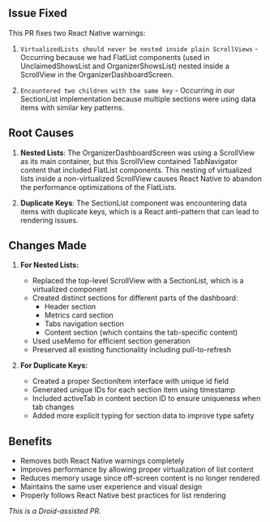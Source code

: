 ## Issue Fixed
This PR fixes two React Native warnings:

1. `VirtualizedLists should never be nested inside plain ScrollViews` - Occurring because we had FlatList components (used in UnclaimedShowsList and OrganizerShowsList) nested inside a ScrollView in the OrganizerDashboardScreen.

2. `Encountered two children with the same key` - Occurring in our SectionList implementation because multiple sections were using data items with similar key patterns.

## Root Causes
1. **Nested Lists**: The OrganizerDashboardScreen was using a ScrollView as its main container, but this ScrollView contained TabNavigator content that included FlatList components. This nesting of virtualized lists inside a non-virtualized ScrollView causes React Native to abandon the performance optimizations of the FlatLists.

2. **Duplicate Keys**: The SectionList component was encountering data items with duplicate keys, which is a React anti-pattern that can lead to rendering issues.

## Changes Made
1. **For Nested Lists:**
   - Replaced the top-level ScrollView with a SectionList, which is a virtualized component
   - Created distinct sections for different parts of the dashboard:
     - Header section
     - Metrics card section
     - Tabs navigation section
     - Content section (which contains the tab-specific content)
   - Used useMemo for efficient section generation
   - Preserved all existing functionality including pull-to-refresh

2. **For Duplicate Keys:**
   - Created a proper SectionItem interface with unique id field
   - Generated unique IDs for each section item using timestamp
   - Included activeTab in content section ID to ensure uniqueness when tab changes
   - Added more explicit typing for section data to improve type safety

## Benefits
- Removes both React Native warnings completely
- Improves performance by allowing proper virtualization of list content
- Reduces memory usage since off-screen content is no longer rendered
- Maintains the same user experience and visual design
- Properly follows React Native best practices for list rendering

*This is a Droid-assisted PR.*
